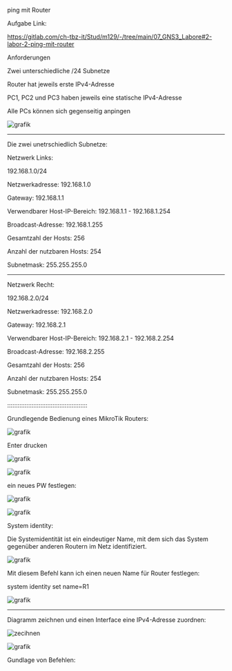 ping mit Router

Aufgabe Link:

https://gitlab.com/ch-tbz-it/Stud/m129/-/tree/main/07_GNS3_Labore#2-labor-2-ping-mit-router

Anforderungen

Zwei unterschiedliche /24 Subnetze

Router hat jeweils erste IPv4-Adresse

PC1, PC2 und PC3 haben jeweils eine statische IPv4-Adresse

Alle PCs können sich gegenseitig anpingen

![grafik](https://user-images.githubusercontent.com/102586033/172234043-75fb0a31-1121-4310-b08f-16f18f5b0a32.png)

_______________________

Die zwei unetrschiedlich Subnetze:

Netzwerk Links:

192.168.1.0/24


Netzwerkadresse:	192.168.1.0

Gateway: 192.168.1.1

Verwendbarer Host-IP-Bereich:	192.168.1.1 - 192.168.1.254

Broadcast-Adresse:	192.168.1.255

Gesamtzahl der Hosts:	256

Anzahl der nutzbaren Hosts:	254

Subnetmask: 255.255.255.0
__________________________

Netzwerk Recht:

192.168.2.0/24


Netzwerkadresse:	192.168.2.0

Gateway: 192.168.2.1

Verwendbarer Host-IP-Bereich:	192.168.2.1 - 192.168.2.254

Broadcast-Adresse:	192.168.2.255

Gesamtzahl der Hosts:	256

Anzahl der nutzbaren Hosts:	254

Subnetmask: 255.255.255.0

::::::::::::::::::::::::::::::::::::::::::::::

Grundlegende Bedienung eines MikroTik Routers:

![grafik](https://user-images.githubusercontent.com/102586033/172236300-4a1e6a1e-c1b4-41c1-9aaa-57ad7fc18c1e.png)


Enter drucken

![grafik](https://user-images.githubusercontent.com/102586033/172236370-607b056f-b533-4a1e-b4a6-8434733c0a07.png)


![grafik](https://user-images.githubusercontent.com/102586033/172236418-2b65b534-61a3-4459-ad47-2caae821df85.png)

ein neues PW festlegen:

![grafik](https://user-images.githubusercontent.com/102586033/172236668-a628bbbb-143d-4563-a425-522599ec2d4a.png)


![grafik](https://user-images.githubusercontent.com/102586033/172236761-b3214dbb-83b9-4083-9dee-c43443cdb366.png)

System identity:

Die Systemidentität ist ein eindeutiger Name, mit dem sich das System gegenüber anderen Routern im Netz identifiziert.

![grafik](https://user-images.githubusercontent.com/102586033/172237801-cffdb791-13a1-48f0-a6a9-0317e591d345.png)


Mit diesem Befehl kann ich einen neuen Name für Router festlegen:

system identity set name=R1 


![grafik](https://user-images.githubusercontent.com/102586033/172239004-d8448faf-7895-4780-bf83-9d6960801e8e.png)


____________________

Diagramm zeichnen und einen Interface eine IPv4-Adresse zuordnen:


![zecihnen](https://user-images.githubusercontent.com/102586033/172239971-e21d5f19-4b73-4e05-bdac-9a8b5359f6a0.jpg)


![grafik](https://user-images.githubusercontent.com/102586033/172241883-19dd0356-7cdf-490c-a689-d4575510b9fb.png)



Gundlage von Befehlen:





